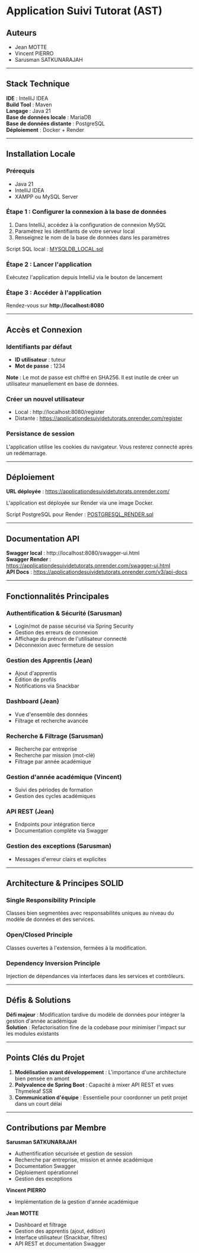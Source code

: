 # Application Suivi Tutorat (AST)

## Auteurs
- Jean MOTTE
- Vincent PIERRO
- Sarusman SATKUNARAJAH

---

## Stack Technique

**IDE** : IntelliJ IDEA  
**Build Tool** : Maven  
**Langage** : Java 21  
**Base de données locale** : MariaDB  
**Base de données distante** : PostgreSQL  
**Déploiement** : Docker + Render  

---

## Installation Locale

### Prérequis
- Java 21
- IntelliJ IDEA
- XAMPP ou MySQL Server

### Étape 1 : Configurer la connexion à la base de données

1. Dans IntelliJ, accédez à la configuration de connexion MySQL
2. Paramétrez les identifiants de votre serveur local
3. Renseignez le nom de la base de données dans les paramètres

Script SQL local : [MYSQLDB_LOCAL.sql](https://github.com/sarusman/ApplicationDeSuiviDeTutorats/blob/master/src/main/resources/SQLRequests/MYSQLDB_LOCAL.sql)

### Étape 2 : Lancer l'application

Exécutez l'application depuis IntelliJ via le bouton de lancement

### Étape 3 : Accéder à l'application

Rendez-vous sur **http://localhost:8080**

---

## Accès et Connexion

### Identifiants par défaut
- **ID utilisateur** : tuteur
- **Mot de passe** : 1234

**Note** : Le mot de passe est chiffré en SHA256. Il est inutile de créer un utilisateur manuellement en base de données.

### Créer un nouvel utilisateur
- Local : http://localhost:8080/register
- Distante : https://applicationdesuividetutorats.onrender.com/register

### Persistance de session
L'application utilise les cookies du navigateur. Vous resterez connecté après un redémarrage.

---

## Déploiement

**URL déployée** : https://applicationdesuividetutorats.onrender.com/

L'application est déployée sur Render via une image Docker.

Script PostgreSQL pour Render : [POSTGRESQL_RENDER.sql](https://github.com/sarusman/ApplicationDeSuiviDeTutorats/blob/master/src/main/resources/SQLRequests/POSTGRESQL_RENDER.sql)

---

## Documentation API

**Swagger local** : http://localhost:8080/swagger-ui.html  
**Swagger Render** : https://applicationdesuividetutorats.onrender.com/swagger-ui.html  
**API Docs** : https://applicationdesuividetutorats.onrender.com/v3/api-docs

---

## Fonctionnalités Principales

### Authentification & Sécurité (Sarusman)
- Login/mot de passe sécurisé via Spring Security
- Gestion des erreurs de connexion
- Affichage du prénom de l'utilisateur connecté
- Déconnexion avec fermeture de session

### Gestion des Apprentis (Jean)
- Ajout d'apprentis
- Édition de profils
- Notifications via Snackbar

### Dashboard (Jean)
- Vue d'ensemble des données
- Filtrage et recherche avancée

### Recherche & Filtrage (Sarusman)
- Recherche par entreprise
- Recherche par mission (mot-clé)
- Filtrage par année académique

### Gestion d'année académique (Vincent)
- Suivi des périodes de formation
- Gestion des cycles académiques

### API REST (Jean)
- Endpoints pour intégration tierce
- Documentation complète via Swagger

### Gestion des exceptions (Sarusman)
- Messages d'erreur clairs et explicites

---

## Architecture & Principes SOLID

### Single Responsibility Principle
Classes bien segmentées avec responsabilités uniques au niveau du modèle de données et des services.

### Open/Closed Principle
Classes ouvertes à l'extension, fermées à la modification.

### Dependency Inversion Principle
Injection de dépendances via interfaces dans les services et contrôleurs.

---

## Défis & Solutions

**Défi majeur** : Modification tardive du modèle de données pour intégrer la gestion d'année académique  
**Solution** : Refactorisation fine de la codebase pour minimiser l'impact sur les modules existants

---

## Points Clés du Projet

1. **Modélisation avant développement** : L'importance d'une architecture bien pensée en amont
2. **Polyvalence de Spring Boot** : Capacité à mixer API REST et vues Thymeleaf SSR
3. **Communication d'équipe** : Essentielle pour coordonner un petit projet dans un court délai

---

## Contributions par Membre

**Sarusman SATKUNARAJAH**
- Authentification sécurisée et gestion de session
- Recherche par entreprise, mission et année académique
- Documentation Swagger
- Déploiement opérationnel
- Gestion des exceptions

**Vincent PIERRO**
- Implémentation de la gestion d'année académique

**Jean MOTTE**
- Dashboard et filtrage
- Gestion des apprentis (ajout, édition)
- Interface utilisateur (Snackbar, filtres)
- API REST et documentation Swagger
